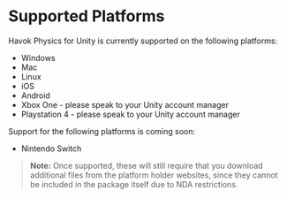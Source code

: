 # Supported Platforms

Havok Physics for Unity is currently supported on the following platforms:

* Windows
* Mac
* Linux
* iOS
* Android
* Xbox One - please speak to your Unity account manager
* Playstation 4 - please speak to your Unity account manager

Support for the following platforms is coming soon:

* Nintendo Switch

 > **Note:** Once supported, these will still require that you download additional files from the platform holder websites, since they cannot be included in the package itself due to NDA restrictions.
